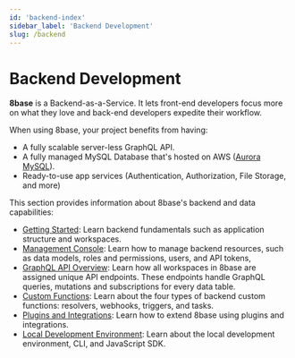 ```yaml
---
id: 'backend-index'
sidebar_label: 'Backend Development'
slug: /backend
---
```

# Backend Development

**8base** is a Backend-as-a-Service. It lets front-end developers focus more on what they love and back-end developers expedite their workflow. 

When using 8base, your project benefits from having:

- A fully scalable server-less GraphQL API.
- A fully managed MySQL Database that's hosted on AWS ([Aurora MySQL](https://aws.amazon.com/rds/aurora/)).
- Ready-to-use app services (Authentication, Authorization, File Storage, and more)


This section provides information about 8base's backend and data capabilities:

- [Getting Started](getting-started-readme.md): Learn backend fundamentals such as application structure and workspaces.
- [Management Console](8base-console-readme.md): Learn how to manage backend resources, such as data models, roles and permissions, users, and API tokens,
- [GraphQL API Overview](8base-console-graphql-api-readme.md): Learn how all workspaces in 8base are assigned unique API endpoints. These endpoints handle GraphQL queries, mutations and subscriptions for every data table.
- [Custom Functions](custom-functions/custom-functions-readme.md): Learn about the four types of backend custom functions: resolvers, webhooks, triggers, and tasks.
- [Plugins and Integrations](8base-console-plugins-integrations-readme.md): Learn how to extend 8base using plugins and integrations.
- [Local Development Environment](development-tools-dev-readme.md): Learn about the local development environment, CLI, and JavaScript SDK.
